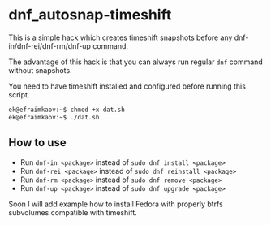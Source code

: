 # dnf_autosnap-timeshift

This is a simple hack which creates timeshift snapshots before any dnf-in/dnf-rei/dnf-rm/dnf-up command.

The advantage of this hack is that you can always run regular `dnf` command without snapshots.

You need to have timeshift installed and configured before running this script.

```sh
ek@efraimkaov:~$ chmod +x dat.sh
ek@efraimkaov:~$ ./dat.sh
```
## How to use

* Run `dnf-in <package>` instead of `sudo dnf install <package>`
* Run `dnf-rei <package>` instead of `sudo dnf reinstall <package>`
* Run `dnf-rm <package>` instead of `sudo dnf remove <package>`
* Run `dnf-up <package>` instead of `sudo dnf upgrade <package>`

Soon I will add example how to install Fedora with properly btrfs subvolumes compatible with timeshift.

